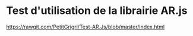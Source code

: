 # Test d'utilisation de la librairie AR.js


https://rawgit.com/PetitGrigri/Test-AR.Js/blob/master/index.html
